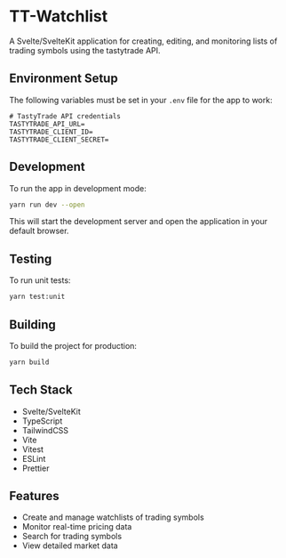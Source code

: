 # TT-Watchlist

A Svelte/SvelteKit application for creating, editing, and monitoring lists of trading symbols using the tastytrade API.

## Environment Setup

The following variables must be set in your `.env` file for the app to work:

```
# TastyTrade API credentials
TASTYTRADE_API_URL=
TASTYTRADE_CLIENT_ID=
TASTYTRADE_CLIENT_SECRET=

```

## Development

To run the app in development mode:

```bash
yarn run dev --open
```

This will start the development server and open the application in your default browser.

## Testing

To run unit tests:

```bash
yarn test:unit
```

## Building

To build the project for production:

```bash
yarn build
```

## Tech Stack

- Svelte/SvelteKit
- TypeScript
- TailwindCSS
- Vite
- Vitest
- ESLint
- Prettier

## Features

- Create and manage watchlists of trading symbols
- Monitor real-time pricing data
- Search for trading symbols
- View detailed market data